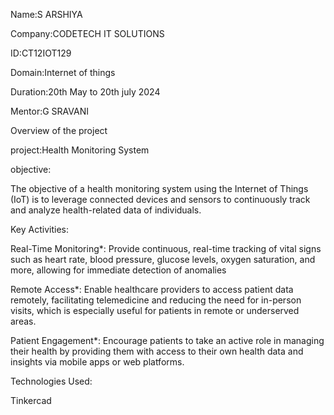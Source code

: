 Name:S ARSHIYA

Company:CODETECH IT SOLUTIONS

ID:CT12IOT129

Domain:Internet of things

Duration:20th May to 20th july 2024

Mentor:G SRAVANI

Overview of the project

project:Health Monitoring System

objective:

The objective of a health monitoring system using the Internet of Things (IoT) is to leverage connected devices and sensors to continuously track and analyze health-related data of individuals. 

Key Activities:

Real-Time Monitoring*: Provide continuous, real-time tracking of vital signs such as heart rate, blood pressure, glucose levels, oxygen saturation, and more, allowing for immediate detection of anomalies

Remote Access*: Enable healthcare providers to access patient data remotely, facilitating telemedicine and reducing the need for in-person visits, which is especially useful for patients in remote or underserved areas.

Patient Engagement*: Encourage patients to take an active role in managing their health by providing them with access to their own health data and insights via mobile apps or web platforms.

Technologies Used:

Tinkercad    
